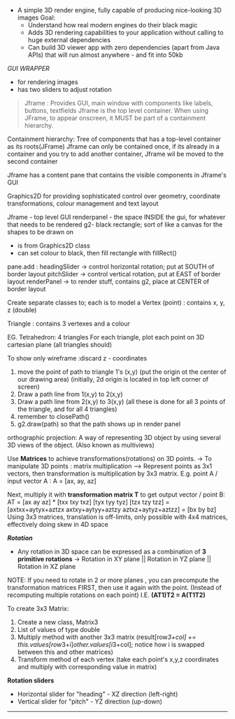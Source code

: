 - A simple 3D render engine, fully capable of producing nice-looking 3D images
  Goal:
  - Understand how real modern engines do their black magic
  - Adds 3D rendering capabilities to your application without calling to huge external dependencies
  - Can build 3D viewer app with zero dependencies (apart from Java APIs) that will run almost anywhere - and fit into 50kb


*GUI WRAPPER*
- for rendering images
- has two sliders to adjust rotation


> Jframe : Provides GUI, main window with components like labels, buttons, textfields
> Jframe is the top level container. When using JFrame, to appear onscreen, it MUST be part of a containment hierarchy. 

Containment hierarchy: Tree of components that has a top-level container as its roots(JFrame)
Jframe can only be contained once, if its already in a container and you try to add another container, Jframe wil be moved to the second container

Jframe has a content pane that contains the visible components in Jframe's GUI

Graphics2D for providing sophisticated control over geometry, coordinate transformations, colour management and text layout

Jframe - top level GUI 
renderpanel - the space INSIDE the gui, for whatever that needs to be rendered
g2- black rectangle; sort of like a canvas for the shapes to be drawn on
- is from Graphics2D class
- can set colour to black, then fill rectangle with fillRect()

pane.add : headingSlider -> control horizontal rotation; put at SOUTH of border layout
pitchSlider -> control vertical rotation, put at EAST of border layout
renderPanel -> to render stuff, contains g2, place at CENTER of border layout


Create separate classes to; each is to model a 
Vertex (point) : contains x, y, z (double)

Triangle : contains 3 vertexes and a colour

EG. Tetrahedron: 4 triangles
For each triangle, plot each point on 3D cartesian plane
(all triangles should)

To show only wireframe :discard z - coordinates
1) move the point of path to triangle 1's (x,y) (put the origin ot the center of our drawing area) (initially, 2d origin is located in top left corner of screen)
2) Draw a path line from 1(x,y) to 2(x,y)
3) Draw a path line from 2(x,y) to 3(x,y) (all these is done for all 3 points of the triangle, and for all 4 triangles)
5) remember to closePath()
6) g2.draw(path) so that the path shows up in render panel

orthographic projection: A way of representing 3D object by using several 3D views of the object. (Also known as multiviews)

Use **Matrices** to achieve transformations(rotations) on 3D points.
-> To manipulate 3D points : matrix multiplication
--> Represent points as 3x1 vectors, then transformation is multiplication by 3x3 matrix.
E.g. point A / input vector A : A = [ax, ay, az]

Next, multiply it with **transformation matrix T** to get output vector / point B:
	AT = [ax ay az] * [txx txy txz]
							   [tyx tyy tyz]
							   [tzx tzy tzz]
		= [axtxx+aytyx+aztzx axtxy+aytyy+aztzy aztxz+aytyz+aztzz]
		= [bx by bz]
Using 3x3 matrices, translation is off-limits, only possible with 4x4 matrices, effectively doing skew in 4D space

***Rotation***
- Any rotation in 3D space can be expressed as a combination of **3 primitive rotations**
-> Rotation in XY plane || Rotation in YZ plane || Rotation in XZ plane


NOTE: If you need to rotate in 2 or more planes , you can precompute the transformation matrices FIRST, then use it again with the point. (Instead of recomputing multiple rotations on each point)
I.E. **(AT1)T2 = A(T1T2)**

To create 3x3 Matrix:
1) Create a new class, Matrix3
2) List of values of type double
3) Multiply method with another 3x3 matrix (result[row*3+col] += this.values[row*3+i]*other.values[i*3+col]; notice how i is swapped between this and other matrices)
4) Transform method of each vertex (take each point's x,y,z coordinates and multiply with corresponding value in matrix)

**Rotation sliders**
- Horizontal slider for "heading" - XZ direction (left-right)
- Vertical slider for "pitch" - YZ direction (up-down)





****